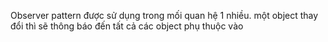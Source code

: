 
Observer pattern được sử dụng trong mối quan hệ 1 nhiều. 
một object thay đổi thì sẽ thông báo đến tất cả các object phụ thuộc vào
